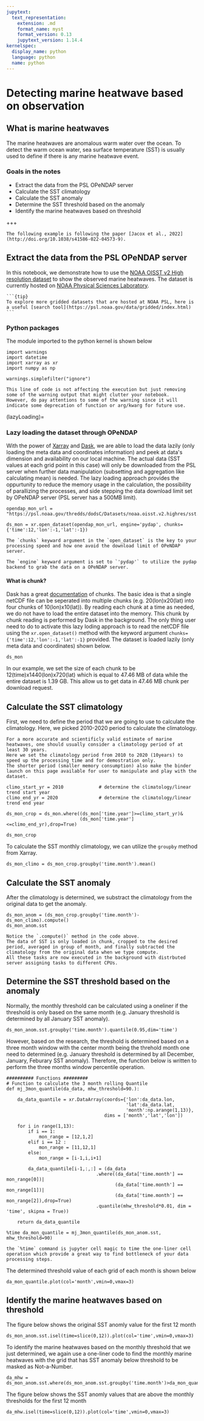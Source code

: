```yaml
---
jupytext:
  text_representation:
    extension: .md
    format_name: myst
    format_version: 0.13
    jupytext_version: 1.14.4
kernelspec:
  display_name: python
  language: python
  name: python
---
```


# Detecting marine heatwave based on observation

## What is marine heatwaves
The marine heatwaves are anomalous warm water over the ocean. 
To detect the warm ocean water, sea surface temperature (SST) is usually used to define if there is any marine heatwave event.

### Goals in the notes
- Extract the data from the PSL OPeNDAP server
- Calculate the SST climatology
- Calculate the SST anomaly 
- Determine the SST threshold based on the anomaly
- Identify the marine heatwaves based on threshold 

+++
```{note}
The following example is following the paper [Jacox et al., 2022](http://doi.org/10.1038/s41586-022-04573-9). 
```


## Extract the data from the PSL OPeNDAP server
In this notebook, we demonstrate how to use the [NOAA OISST v2 High resolution dataset](https://psl.noaa.gov/data/gridded/data.noaa.oisst.v2.highres.html) to show the observed marine heatwaves.
The dataset is currently hosted on [NOAA Physical Sciences Laboratory](https://psl.noaa.gov/data/gridded/data.noaa.oisst.v2.highres.html).

````{margin}
```{tip}
To explore more gridded datasets that are hosted at NOAA PSL, here is a useful [search tool](https://psl.noaa.gov/data/gridded/index.html)
```
````


### Python packages
The module imported to the python kernel is shown below
```{code-cell} ipython3
import warnings
import datetime
import xarray as xr
import numpy as np
```

```{code-cell} ipython3
warnings.simplefilter("ignore")
```
```{tip}
This line of code is not affecting the execution but just removing some of the warning output that might clutter your notebook. 
However, do pay attentions to some of the warning since it will indicate some deprecation of function or arg/kwarg for future use.
```
(lazyLoading)=
### Lazy loading the dataset through OPeNDAP
With the power of [Xarray](https://docs.xarray.dev/en/stable/) and [Dask](https://www.dask.org), we are able to load the data lazily (only loading the meta data and coordinates information) and peek at data's dimension and availability on our local machine.
The actual data (SST values at each grid point in this case) will only be downloaded from the PSL server when further data manipulation (subsetting and aggregation like calculating mean) is needed.
The lazy loading approach provides the oppurtunity to reduce the memory usage in the calculation, the possibility of parallizing the processes, and side stepping the data download limit set by OPeNDAP server (PSL server has a 500MB limit).
```{code-cell} ipython3
opendap_mon_url = "https://psl.noaa.gov/thredds/dodsC/Datasets/noaa.oisst.v2.highres/sst.mon.mean.nc"

ds_mon = xr.open_dataset(opendap_mon_url, engine='pydap', chunks={'time':12,'lon':-1,'lat':-1})
```
```{important}
The `chunks` keyward argument in the `open_dataset` is the key to your processing speed and how one avoid the download limit of OPeNDAP server. 

The `engine` keyward argument is set to `'pydap'` to utilize the pydap backend to grab the data on a OPeNDAP server.
```
#### What is chunk?
Dask has a great [documentation](https://docs.dask.org/en/latest/array-chunks.html) of chunks. The basic idea is that a single netCDF file can be seperated into multiple chunks (e.g. 20(lon)x20(lat) into four chunks of 10(lon)x10(lat)). 
By reading each chunk at a time as needed, we do not have to load the entire dataset into the memory.
This chunk by chunk reading is performed by Dask in the background. 
The only thing user need to do to activate this lazy loding approach is to read the netCDF file using the `xr.open_dataset()` method with the keyword argument `chunks={'time':12,'lon':-1,'lat':-1}` provided.
The dataset is loaded lazily (only meta data and coordinates) shown below. 
```{code-cell} ipython3
ds_mon
```
In our example, we set the size of each chunk to be 12(time)x1440(lon)x720(lat) which is equal to 47.46 MB of data while the entire dataset is 1.39 GB. 
This allow us to get data in 47.46 MB chunk per download request.

## Calculate the SST climatology
First, we need to define the period that we are going to use to calculate the climatology.
Here, we picked 2010-2020 period to calculate the climatology.
```{important}
For a more accurate and scientificly valid estimate of marine heatwaves, one should usually consider a climatology period of at least 30 years.
Here we set the climatology period from 2010 to 2020 (10years) to speed up the processing time and for demostration only. 
The shorter period (smaller memory consumption) also make the binder launch on this page available for user to manipulate and play with the dataset. 
```
```{code-cell} ipython3
climo_start_yr = 2010             # determine the climatology/linear trend start year
climo_end_yr = 2020               # determine the climatology/linear trend end year

ds_mon_crop = ds_mon.where((ds_mon['time.year']>=climo_start_yr)&
                           (ds_mon['time.year']<=climo_end_yr),drop=True)

ds_mon_crop
```

To calculate the SST monthly climatology, we can utilize the `groupby` method from Xarray.
```{code-cell} ipython3
ds_mon_climo = ds_mon_crop.groupby('time.month').mean()
```

## Calculate the SST anomaly
After the climatology is determined, we substract the climatology from the original data to get the anomaly.
```{code-cell} ipython3
ds_mon_anom = (ds_mon_crop.groupby('time.month')-ds_mon_climo).compute()
ds_mon_anom.sst
```
```{attention}
Notice the `.compute()` method in the code above.
The data of SST is only loaded in chunk, cropped to the desired period, averaged in group of month, and finally subtracted the climatology from the original data when we type compute.
All these tasks are now executed in the background with distrbuted server assigning tasks to different CPUs. 
```

## Determine the SST threshold based on the anomaly
Normally, the monthly threshold can be calculated using a oneliner if the threshold is only based on the same month (e.g. January threshold is determined by all January SST anomaly).
```{code-cell} ipython3
ds_mon_anom.sst.groupby('time.month').quantile(0.95,dim='time')
```

However, based on the research, the threshold is determined based on a three month window with the center month being the threhold month one need to determined (e.g. January threshold is determined by all December, January, Feburary SST anomaly). 
Therefore, the function below is written to perform the three months window percentile operation.
```{code-cell} ipython3
########## Functions ######### 
# Function to calculate the 3 month rolling Quantile
def mj_3mon_quantile(da_data, mhw_threshold=90.):
    
    da_data_quantile = xr.DataArray(coords={'lon':da_data.lon,
                                            'lat':da_data.lat,
                                            'month':np.arange(1,13)},
                                    dims = ['month','lat','lon'])

    for i in range(1,13):
        if i == 1:
            mon_range = [12,1,2]
        elif i == 12 :
            mon_range = [11,12,1]
        else:
            mon_range = [i-1,i,i+1]

        da_data_quantile[i-1,:,:] = (da_data
                                 .where((da_data['time.month'] == mon_range[0])|
                                        (da_data['time.month'] == mon_range[1])|
                                        (da_data['time.month'] == mon_range[2]),drop=True)
                                 .quantile(mhw_threshold*0.01, dim = 'time', skipna = True))

    return da_data_quantile
```

```{code-cell} ipython3
%time da_mon_quantile = mj_3mon_quantile(ds_mon_anom.sst, mhw_threshold=90)
```
```{tip}
the `%time` command is jupyter cell magic to time the one-liner cell operation which provide a great way to find bottleneck of your data processing steps.
```

The determined threshold value of each grid of each month is shown below 
```{code-cell} ipython3
da_mon_quantile.plot(col='month',vmin=0,vmax=3)
```

## Identify the marine heatwaves based on threshold 
The figure below shows the original SST anomly value for the first 12 month
```{code-cell} ipython3
ds_mon_anom.sst.isel(time=slice(0,12)).plot(col='time',vmin=0,vmax=3)
```

To identify the marine heatwaves based on the monthly threshold that we just determined, we again use a one-liner code to find the monthly marine heatwaves with the grid that has SST anomaly below threshold to be masked as Not-a-Number. 
```{code-cell} ipython3
da_mhw = ds_mon_anom.sst.where(ds_mon_anom.sst.groupby('time.month')>da_mon_quantile)
```

The figure below shows the SST anomly values that are above the monthly thresholds for the first 12 month
```{code-cell} ipython3
da_mhw.isel(time=slice(0,12)).plot(col='time',vmin=0,vmax=3)
```
